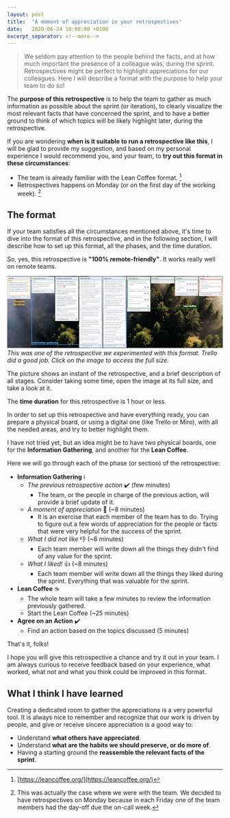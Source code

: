 ```yaml
---
layout: post
title:  "A moment of appreciation in your retrospectives"
date:   2020-06-24 10:00:00 +0100
excerpt_separator: <!--more-->
---
```


> We seldom pay attention to the people behind the facts, and at how much important the presence of a colleague was, during the sprint. Retrospectives might be perfect to highlight appreciations for our colleagues. Here I will describe a format with the purpose to help your team to do so!

<!--more-->

The **purpose of this retrospective** is to help the team to gather as much information as possible about the sprint (or iteration), to clearly visualize the most relevant facts that have concerned the sprint, and to have a better ground to think of which topics will be likely highlight later, during the retrospective.

If you are wondering **when is it suitable to run a retrospective like this**, I will be glad to provide my suggestion, and based on my personal experience I would recommend you, and your team, to **try out this format in these circumstances**:

- The team is already familiar with the Lean Coffee format. [^1]
- Retrospectives happens on Monday (or on the first day of the working week). [^2]

## The format

If your team satisfies all the circumstances mentioned above, it's time to dive into the format of this retrospective, and in the following section, I will describe how to set up this format, all the phases, and the time duration.

So, yes, this retrospective is **"100% remote-friendly"**. It works really well on remote teams.

[![The retrospective in action](/assets/trello-board-a-moment-of-appreciation-thumbnail.jpg)](/assets/trello-board-a-moment-of-appreciation-full.jpg)
_This was one of the retrospective we experimented with this format. Trello did a good job. Click on the image to access the full size._

The picture shows an instant of the retrospective, and a brief description of all stages. Consider taking some time, open the image at its full size, and take a look at it.

The **time duration** for this retrospective is 1 hour or less.

In order to set up this retrospective and have everything ready, you can prepare a physical board, or using a digital one (like Trello or Miro), with all the needed areas, and try to better highlight them.

I have not tried yet, but an idea might be to have two physical boards, one for the **Information Gathering**, and another for the **Lean Coffee**.

Here we will go through each of the phase (or section) of the retrospective:

- **Information Gathering** :information_source:
    - _The previous retrospective action_ :heavy_check_mark: (few minutes)
        - The team, or the people in charge of the previous action, will provide a brief update of it.
    - _A moment of appreciation_ :pray: (~8 minutes)
        - It is an exercise that each member of the team has to do. Trying to figure out a few words of appreciation for the people or facts that were very helpful for the success of the sprint.
    - _What I did not like_ :thumbsdown: (~8 minutes)
        - Each team member will write down all the things they didn't find of any value for the sprint.
    - _What I liked!_ :thumbsup: (~8 minutes)
        - Each team member will write down all the things they liked during the sprint. Everything that was valuable for the sprint.
- **Lean Coffee** :coffee:
    - The whole team will take a few minutes to review the information previously gathered.
    - Start the Lean Coffee (~25 minutes)
- **Agree on an Action** :heavy_check_mark:
    - Find an action based on the topics discussed (5 minutes)

That's it, folks!

I hope you will give this retrospective a chance and try it out in your team. I am always curious to receive feedback based on your experience, what worked, what not and what you think could be improved in this format.

## What I think I have learned

Creating a dedicated room to gather the appreciations is a very powerful tool. It is always nice to remember and recognize that our work is driven by people, and give or receive sincere appreciation is a good way to:
- Understand **what others have appreciated**.
- Understand **what are the habits we should preserve, or do more of**.
- Having a starting ground the **reassemble the relevant facts of the sprint**.


[^1]: [https://leancoffee.org/](https://leancoffee.org/)
[^2]: This was actually the case where we were with the team. We decided to have retrospectives on Monday because  in each Friday one of the team members had the day-off due the on-call week.
